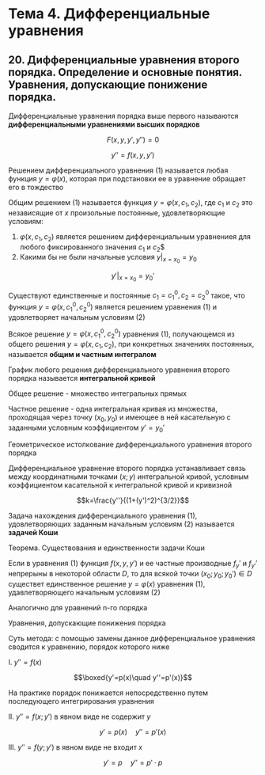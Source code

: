 # Тема 4. Дифференциальные уравнения

## 20. Дифференциальные уравнения второго порядка. Определение и основные понятия. Уравнения, допускающие понижение порядка.

Дифференциальные уравнения порядка выше первого называются **дифференциальными уравнениями высших порядков**

$$F(x,y,y',y'') =0$$

$$\tag{1} y'' =f(x,y,y')$$

Решением дифференциального уравнения $(1)$ называется любая функция $y=\varphi (x)$, которая при подстановки ее в уравнение обращает его в тождество

Общим решением $(1)$ называется функция $y=\varphi (x,c_1,c_2)$, где $c_1$ и $c_2$ это независящие от $x$ произольные постоянные, удовлетворяющие условиям:

1. $\varphi (x,c_1,c_2)$ является решением дифференциальным уравнениея для любого фиксированного значения $c_1$ и $c_2$$
2. Какими бы не были начальные условия $y|_{x=x_0}=y_0$

$$\tag{2} y'|_{x=x_0} = y_0'$$

Существуют единственные и постоянные $c_1 = c_1^0, c_2=c_2^0$ такое, что функция $у=\varphi(x,c_1^0,c_2^0)$ является решением уравнения $(1)$ и удовлетворяет начальным условиям $(2)$

Всякое решение $y=\varphi(x,c_1^0,c_2^0)$ уравнения $(1)$, получающемся из общего решения $y=\varphi(x,c_1,c_2)$, при конкретных значениях постоянных, называется **общим и частным интегралом**

График любого решения дифференциального уравнения второго порядка называется **интегральной кривой**

Общее решение - множество интегральных прямых

Частное решение - одна интегральная кривая из множества, проходящая через точку $(x_0,y_0)$ и имеющее в ней касательную с заданными условным коэффициентом $y'=y_0'$

Геометрическое истолкование дифференциального уравнения второго порядка

Дифференциальное уравнение второго порядка устанавливает связь между координатными точками $(x;y)$ интегральной кривой, условным коэффициентом касательной к интегральной кривой и кривизной

$$k=\frac{y''}{(1+(y')^2)^{3/2}}$$

Задача нахождения дифференциального уравнения $(1)$, удовлетворяющих заданным начальным условиям $(2)$ называется **задачей Коши**

Теорема. Существования и единственности задачи Коши

Если в уравнения $(1)$ функция $f(x,y,y')$ и ее частные производные $f_y'$ и $f_{y'}'$ непрерыны в некоторой области $D$, то для всякой точки $(x_0;y_0;y_0') \in D$ существет единственное решение $y=\varphi (x)$ уравнения $(1)$, удавлетворяющего начальным условиям $(2)$

Аналогично для уравнений n-го порядка

Уравнения, допускающие понижения порядка

Суть метода: с помощью замены данное дифференциальное уравнения сводится к уравнению, порядок которого ниже

I. $y'' =f(x)$

$$\boxed{y'=p(x)\quad y''=p'(x)}$$

На практике порядок понижается непосредственно путем последующего интегрирования уравнения

II. $y''=f(x;y')$  в явном виде не содержит $y$

$$y'=p(x)\quad y''=p'(x)$$

III. $y''=f(y;y')$ в явном виде не входит $x$

$$y'=p \quad y''=p' \cdot p$$